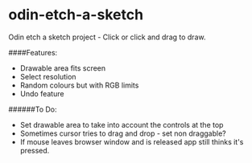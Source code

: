 # odin-etch-a-sketch

Odin etch a sketch project - Click or click and drag to draw.

####Features:

- Drawable area fits screen
- Select resolution
- Random colours but with RGB limits
- Undo feature

######To Do:

- Set drawable area to take into account the controls at the top
- Sometimes cursor tries to drag and drop - set non draggable?
- If mouse leaves browser window and is released app still thinks it's pressed.
